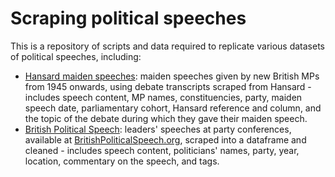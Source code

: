 # Scraping political speeches

This is a repository of scripts and data required to replicate various datasets of political speeches, including:
 * [Hansard maiden speeches](https://github.com/nrbailey/scraping-political-speeches/tree/master/hansard-maiden-speeches): maiden speeches given by new British MPs from 1945 onwards, using debate transcripts scraped from Hansard - includes speech content, MP names, constituencies, party, maiden speech date, parliamentary cohort, Hansard reference and column, and the topic of the debate during which they gave their maiden speech.
 * [British Political Speech](): leaders' speeches at party conferences, available at [BritishPoliticalSpeech.org](http://www.britishpoliticalspeech.org/speech-archive.htm), scraped into a dataframe and cleaned - includes speech content, politicians' names, party, year, location, commentary on the speech, and tags.
